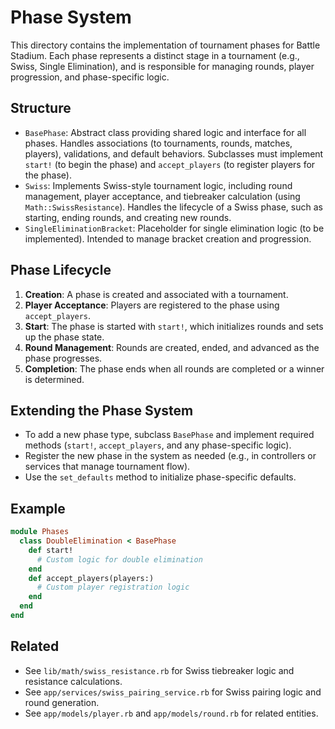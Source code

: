 # Phase System

This directory contains the implementation of tournament phases for Battle Stadium. Each phase represents a distinct stage in a tournament (e.g., Swiss, Single Elimination), and is responsible for managing rounds, player progression, and phase-specific logic.

## Structure
- `BasePhase`: Abstract class providing shared logic and interface for all phases. Handles associations (to tournaments, rounds, matches, players), validations, and default behaviors. Subclasses must implement `start!` (to begin the phase) and `accept_players` (to register players for the phase).
- `Swiss`: Implements Swiss-style tournament logic, including round management, player acceptance, and tiebreaker calculation (using `Math::SwissResistance`). Handles the lifecycle of a Swiss phase, such as starting, ending rounds, and creating new rounds.
- `SingleEliminationBracket`: Placeholder for single elimination logic (to be implemented). Intended to manage bracket creation and progression.

## Phase Lifecycle
1. **Creation**: A phase is created and associated with a tournament.
2. **Player Acceptance**: Players are registered to the phase using `accept_players`.
3. **Start**: The phase is started with `start!`, which initializes rounds and sets up the phase state.
4. **Round Management**: Rounds are created, ended, and advanced as the phase progresses.
5. **Completion**: The phase ends when all rounds are completed or a winner is determined.

## Extending the Phase System
- To add a new phase type, subclass `BasePhase` and implement required methods (`start!`, `accept_players`, and any phase-specific logic).
- Register the new phase in the system as needed (e.g., in controllers or services that manage tournament flow).
- Use the `set_defaults` method to initialize phase-specific defaults.

## Example
```ruby
module Phases
  class DoubleElimination < BasePhase
    def start!
      # Custom logic for double elimination
    end
    def accept_players(players:)
      # Custom player registration logic
    end
  end
end
```

## Related
- See `lib/math/swiss_resistance.rb` for Swiss tiebreaker logic and resistance calculations.
- See `app/services/swiss_pairing_service.rb` for Swiss pairing logic and round generation.
- See `app/models/player.rb` and `app/models/round.rb` for related entities. 